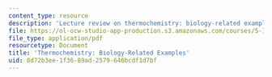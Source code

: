 ```yaml
---
content_type: resource
description: 'Lecture review on thermochemistry: biology-related examples.'
file: https://ol-ocw-studio-app-production.s3.amazonaws.com/courses/5-111-principles-of-chemical-science-fall-2008/8d72b3ee1f3689ad2579646bcdf1d7bf_bioex_lect18.pdf
file_type: application/pdf
resourcetype: Document
title: 'Thermochemistry: Biology-Related Examples'
uid: 8d72b3ee-1f36-89ad-2579-646bcdf1d7bf
---
```

